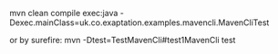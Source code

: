 mvn clean compile exec:java -Dexec.mainClass=uk.co.exaptation.examples.mavencli.MavenCliTest

or by surefire: mvn -Dtest=TestMavenCli#test1MavenCli test